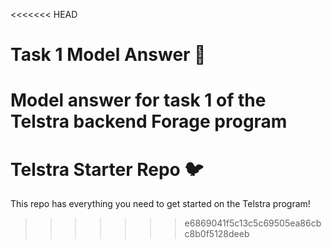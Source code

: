 <<<<<<< HEAD
# Task 1 Model Answer :bear:
Model answer for task 1 of the Telstra backend Forage program
=======
# Telstra Starter Repo :bird:

This repo has everything you need to get started on the Telstra program!
>>>>>>> e6869041f5c13c5c69505ea86cbc8b0f5128deeb
